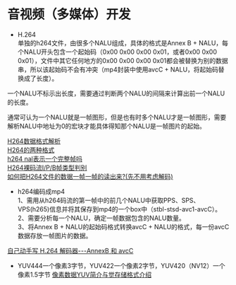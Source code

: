 # 音视频（多媒体）开发  

* H.264  
单独的h264文件，由很多个NALU组成，具体的格式是Annex B + NALU，每个NALU开头包含一个起始码（0x00 0x00 0x00 0x01，或者0x00 0x00 0x01），文件中其它任何地方的0x00 0x00 0x00 0x01都会被替换为别的数据串，所以该起始码不会有冲突（mp4封装中使用avcC + NALU，将起始码替换成了长度）。  

一个NALU不标示出长度，需要通过判断两个NALU的间隔来计算出前一个NALU的长度。  

通常可认为一个NALU就是一帧图形，但是也有时多个NALU才是一帧图形，需要解析NALU中地址为0的宏块才能具体得知那个NALU是一帧图片的起始。  

[H264数据格式解析](https://blog.csdn.net/qq_34613314/article/details/117430731)  
[H264的两种格式](https://blog.csdn.net/qq_37837061/article/details/116789262)  
[h264 nal表示一个完整帧吗](https://zhidao.baidu.com/question/715104681053251845.html)  
[H264裸码流I/P/B帧类型判别](https://www.cnblogs.com/Dreaming-in-Gottingen/p/13799066.html)  
[如何把H264文件的数据一帧一帧的读出来?(先不用考虑解码)](https://bbs.csdn.net/topics/310188224)  

* h264编码成mp4  
1、需用从h264码流的第一帧中的前几个NALU中获取PPS、SPS、VPS(h265)信息并将其保存到mp4的一个box中（stbl-stsd-avc1-avcC）。  
2、需要分析每一个NALU，确定一帧数据包含的NALU数量。  
3、将Annex B + NALU的起始码格式转换avcC + NALU的格式，每一份avcC数据存放一帧图片的数据。  

[自己动手写 H.264 解码器---AnnexB 和 avcC](https://juejin.cn/post/6921906696256225293)  

* YUV444一个像素3字节，YUV422一个像素2字节，YUV420（NV12）一个像素1.5字节
[像素数据YUV简介与觉存储格式介绍](https://www.bbsmax.com/A/WpdK4XwnzV/)  
